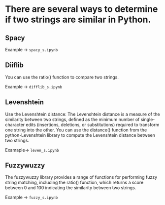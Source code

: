 # There are several ways to determine if two strings are similar in Python. 

## Spacy 

Example -> `spacy_s.ipynb`

## Diiflib 

You can use the ratio() function to compare two strings.

Example -> `difflib_s.ipynb`

## Levenshtein

Use the Levenshtein distance: The Levenshtein distance is a measure of the similarity between two strings, defined as the minimum number of single-character edits (insertions, deletions, or substitutions) required to transform one string into the other. You can use the distance() function from the python-Levenshtein library to compute the Levenshtein distance between two strings.

Examaple-> `leven_s.ipynb`

## Fuzzywuzzy
The fuzzywuzzy library provides a range of functions for performing fuzzy string matching, including the ratio() function, which returns a score between 0 and 100 indicating the similarity between two strings. 

Example -> `fuzzy_s.ipynb`